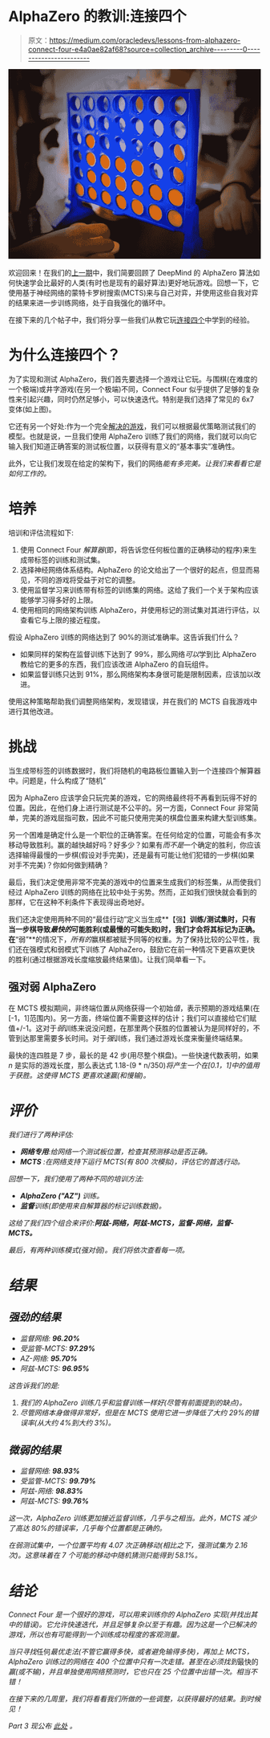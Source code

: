 # AlphaZero 的教训:连接四个

> 原文：<https://medium.com/oracledevs/lessons-from-alphazero-connect-four-e4a0ae82af68?source=collection_archive---------0----------------------->

![](img/2d68e8e296fd7599ccf9a9e514bd48bc.png)

欢迎回来！在我们的[上一期](/oracledevs/lessons-from-implementing-alphazero-7e36e9054191)中，我们简要回顾了 DeepMind 的 AlphaZero 算法如何快速学会比最好的人类(有时也是现有的最好算法)更好地玩游戏。回想一下，它使用基于神经网络的蒙特卡罗树搜索(MCTS)来与自己对弈，并使用这些自我对弈的结果来进一步训练网络，处于自我强化的循环中。

在接下来的几个帖子中，我们将分享一些我们从教它玩[连接四个](https://en.wikipedia.org/wiki/Connect_Four)中学到的经验。

# 为什么连接四个？

为了实现和测试 AlphaZero，我们首先要选择一个游戏让它玩。与围棋(在难度的一个极端)或井字游戏(在另一个极端)不同，Connect Four 似乎提供了足够的复杂性来引起兴趣，同时仍然足够小，可以快速迭代。特别是我们选择了常见的 6x7 变体(如上图)。

它还有另一个好处:作为一个完全[解决的游戏](https://en.wikipedia.org/wiki/Solved_game)，我们可以根据最优策略测试我们的模型。也就是说，一旦我们使用 AlphaZero 训练了我们的网络，我们就可以向它输入我们知道正确答案的测试板位置，以获得有意义的“基本事实”准确性。

此外，它让我们发现在给定的架构下，我们的网络*能有多完美。让我们来看看它是如何工作的。*

# 培养

培训和评估流程如下:

1.  使用 Connect Four *解算器*(即，将告诉您任何板位置的正确移动的程序)来生成带标签的训练和测试集。
2.  选择神经网络体系结构。AlphaZero 的论文给出了一个很好的起点，但显而易见，不同的游戏将受益于对它的调整。
3.  使用监督学习来训练带有标签的训练集的网络。这给了我们一个关于架构应该能够学习得多好的上限。
4.  使用相同的网络架构训练 AlphaZero，并使用标记的测试集对其进行评估，以查看它与上限的接近程度。

假设 AlphaZero 训练的网络达到了 90%的测试准确率。这告诉我们什么？

*   如果同样的架构在监督训练下达到了 99%，那么网络*可以*学到比 AlphaZero 教给它的更多的东西，我们应该改进 AlphaZero 的自玩组件。
*   如果监督训练只达到 91%，那么网络架构本身很可能是限制因素，应该加以改进。

使用这种策略帮助我们调整网络架构，发现错误，并在我们的 MCTS 自我游戏中进行其他改进。

# 挑战

当生成带标签的训练数据时，我们将随机的电路板位置输入到一个连接四个解算器中。问题是，什么构成了“随机”

因为 AlphaZero 应该学会只玩完美的游戏，它的网络最终将不再看到玩得不好的位置。因此，在他们身上进行测试是不公平的。另一方面，Connect Four 非常简单，完美的游戏屈指可数，因此不可能只使用完美的棋盘位置来构建大型训练集。

另一个困难是确定什么是一个职位的正确答案。在任何给定的位置，可能会有多次移动导致胜利。赢的越快越好吗？好多少？如果有*而不是*一个确定的胜利，你应该选择输得最慢的一步棋(假设对手完美)，还是最有可能让他们犯错的一步棋(如果对手不完美)？你如何做到精确？

最后，我们决定使用非常不完美的游戏中的位置来生成我们的标签集，从而使我们经过 AlphaZero 训练的网络在比较中处于劣势。然而，正如我们很快就会看到的那样，它在这种不利条件下表现得出奇地好。

我们还决定使用两种不同的“最佳行动”定义当生成**【强】**训练/测试集时，只有当一步棋导致*最快的*可能胜利(或最慢的可能失败)时，我们才会将其标记为正确。在**“弱”**的情况下，*所有的*赢棋都被赋予同等的权重。为了保持比较的公平性，我们还在强模式和弱模式下训练了 AlphaZero，鼓励它在前一种情况下更喜欢更快的胜利(通过根据游戏长度缩放最终结果值)。让我们简单看一下。

## 强对弱 AlphaZero

在 MCTS 模拟期间，非终端位置从网络获得一个初始*值*，表示预期的游戏结果(在[-1，1]范围内)。另一方面，终端位置不需要这样的估计；我们可以直接给它们赋值+/-1。这对于*弱*训练来说没问题，在那里两个获胜的位置被认为是同样好的，不管到达那里需要多长时间。对于*强*训练，我们通过游戏长度来衡量终端结果。

最快的连四胜是 7 步，最长的是 42 步(用尽整个棋盘)。一些快速代数表明，如果 *n* 是实际的游戏长度，那么表达式 1.18-(9 * n/350)*将产生一个在[0.1，1]中的值用于获胜。这使得 MCTS 更喜欢速赢(和慢输)。*

# *评价*

*我们进行了两种评估:*

*   ***网络专用**:给网络一个测试板位置，检查其预测移动是否正确。*
*   ***MCTS** :在网络支持下运行 MCTS(有 800 次模拟)，评估它的首选行动。*

*回想一下，我们使用了两种不同的培训方法:*

*   ***AlphaZero ("AZ")** 训练。*
*   ***监督**训练(即使用来自解算器的标记训练数据)。*

*这给了我们四个组合来评价:**阿兹-网络，阿兹-MCTS，监督-网络，监督-MCTS。***

*最后，有两种训练模式(强对弱)。我们将依次查看每一项。*

# *结果*

## *强劲的结果*

*   *监督网络: **96.20%***
*   *受监管-MCTS: **97.29%***
*   *AZ-网络: **95.70%***
*   *阿兹-MCTS: **96.95%***

*这告诉我们的是:*

1.  *我们的 AlphaZero 训练几乎和监督训练一样好(尽管有前面提到的缺点)。*
2.  *尽管网络本身做得非常好，但是在 MCTS 使用它进一步降低了大约 29%的错误率(从大约 4%到大约 3%)。*

## *微弱的结果*

*   *监督网络: **98.93%***
*   *受监管-MCTS: **99.79%***
*   *阿兹-网络: **98.83%***
*   *阿兹-MCTS: **99.76%***

*这一次，AlphaZero 训练更加接近监督训练，几乎与之相当。此外，MCTS 减少了高达 80%的错误率，几乎每个位置都是正确的。*

*在弱测试集中，一个位置平均有 4.07 次正确移动(相比之下，强测试集为 2.16 次)。这意味着在 7 个可能的移动中随机猜测只能得到 58.1%。*

# *结论*

*Connect Four 是一个很好的游戏，可以用来训练你的 AlphaZero 实现(并找出其中的错误)。它允许快速迭代，并且足够复杂以至于有趣。因为这是一个已解决的游戏，所以也有可能得到一个训练成功程度的客观测量。*

*当只寻找*任何*最优走法(不管它赢得多快，或者避免输得多快)，再加上 MCTS，AlphaZero 训练过的网络在 400 个位置中只有一次走错。甚至在必须找到*最快的*赢(或不输)，并且单独使用网络预测时，它也只在 25 个位置中出错一次。相当不错！*

*在接下来的几周里，我们将看看我们所做的一些调整，以获得最好的结果。到时候见！*

**Part 3 现公布* [*此处*](/oracledevs/lessons-from-alphazero-part-3-parameter-tweaking-4dceb78ed1e5) *。**